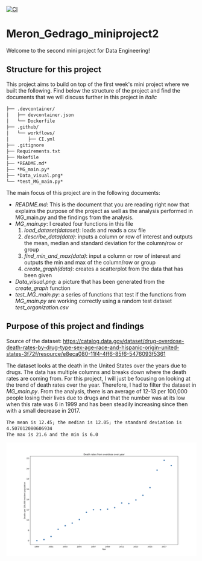 [![CI](https://github.com/nogibjj/Meron_Gedrago_miniprojt2/actions/workflows/CI.yml/badge.svg)](https://github.com/nogibjj/Meron_Gedrago_miniprojt2/actions/workflows/CI.yml)
# Meron_Gedrago_miniproject2

Welcome to the second mini project for Data Engineering!

## Structure for this project 

This project aims to build on top of the first week's mini project where we built the following. Find below the structure of the project and find the documents that we will discuss further in this project in *italic*
```
├── .devcontainer/
│   ├── devcontainer.json
│   └── Dockerfile
├── .github/
│   └── workflows/
│       ├── CI.yml
├── .gitignore
├── Requirements.txt
├── Makefile
├── *README.md*
├── *MG_main.py*
├── *Data_visual.png*
└── *test_MG_main.py*
```
The main focus of this project are in the following documents: 

* *README.md*: This is the document that you are reading right now that explains the purpose of the project as well as the analysis performed in MG_main.py and the findings from the analysis. 
* *MG_main.py*: I created four functions in this file
    1. *load_dataset(dataset)*: loads and reads a csv file    
    2. *describe_data(data)*: inputs a column or row of interest and outputs the mean, median and standard deviation for the column/row or group
    3. *find_min_and_max(data)*: input a column or row of interest and outputs the min and max of the column/row or group
    4. *create_graph(data)*: creates a scatterplot from the data that has been given 
* *Data_visual.png*: a picture that has been generated from the *create_graph* function 
* *test_MG_main.py*: a series of functions that test if the functions from *MG_main.py* are working correctly using a random test dataset *test_organization.csv* 

## Purpose of this project and findings 

Source of the dataset: https://catalog.data.gov/dataset/drug-overdose-death-rates-by-drug-type-sex-age-race-and-hispanic-origin-united-states-3f72f/resource/e8eca080-11f4-4ff6-85f6-5476093f5361 

The dataset looks at the death in the United States over the years due to drugs. The data has multiple columns and breaks down where the death rates are coming from. For this project, 
I will just be focusing on looking at the trend of death rates over the year. Therefore, I had to filter the dataset in *MG_main.py*. 
From the analysis, there is an average of 12-13 per 100,000 people losing their lives due to drugs and that the number was at its low when this rate was 6 in 1999 and has been steadily increasing since then with a small decrease in 2017. 

```
The mean is 12.45; the median is 12.05; the standard deviation is 4.507012080606934
The max is 21.6 and the min is 6.0

```


<img src="Data_visual.png" alt="alt text" width="1000">


